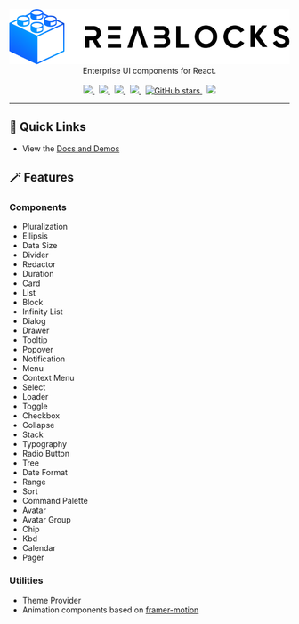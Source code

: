 <div align="center">
  <img width="650" src="docs/assets/logo-light.png">
  <br />
  Enterprise UI components for React.
  <br /><br />
  <a href="https://github.com/reaviz/reablocks/actions/workflows/build.yml">
    <img src="https://github.com/reaviz/reablocks/actions/workflows/build.yml/badge.svg" />
  </a>
  &nbsp;
  <a href="https://npm.im/reablocks" target="_blank">
    <img src="https://img.shields.io/npm/v/reablocks.svg" />
  </a>&nbsp;
  <a href="https://npm.im/reablocks" target="_blank">
    <img src="https://badgen.net/npm/dw/reablocks" />
  </a>&nbsp;
  <a href="https://github.com/reaviz/reablocks/blob/master/LICENSE">
    <img src="https://badgen.now.sh/badge/license/apache2" />
  </a>&nbsp;
  <a href="https://github.com/reaviz/reablocks">
    <img alt="GitHub stars" src="https://img.shields.io/github/stars/reaviz/reablocks?style=social" />
  </a>&nbsp;
  <a href="https://discord.gg/tt8wGExq35" target="_blank">
    <img src="https://img.shields.io/discord/773948315037073409?label=discord" />
  </a>
</div>

---

## 🚀 Quick Links
- View the [Docs and Demos](https://reablocks.dev)

## 🪄 Features

### Components
- Pluralization
- Ellipsis
- Data Size
- Divider
- Redactor
- Duration
- Card
- List
- Block
- Infinity List
- Dialog
- Drawer
- Tooltip
- Popover
- Notification
- Menu
- Context Menu
- Select
- Loader
- Toggle
- Checkbox
- Collapse
- Stack
- Typography
- Radio Button
- Tree
- Date Format
- Range
- Sort
- Command Palette
- Avatar
- Avatar Group
- Chip
- Kbd
- Calendar
- Pager

### Utilities
- Theme Provider
- Animation components based on [framer-motion](https://www.framer.com/docs/animation/)
